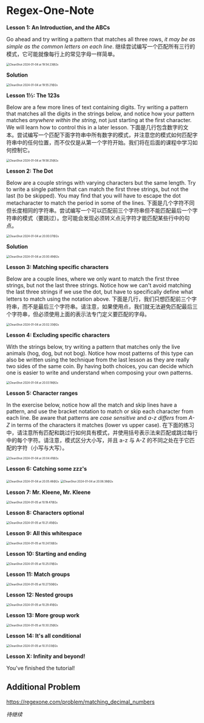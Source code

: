 # Regex-One-Note

**Lesson 1: An Introduction, and the ABCs**

Go ahead and try writing a pattern that matches all three rows, *it may be as simple as the common letters on each line*.
继续尝试编写一个匹配所有三行的模式，它可能就像每行上的常见字母一样简单。

<img src="./assets/CleanShot%202024-01-04%20at%2019.54.23@2x.png" alt="CleanShot 2024-01-04 at 19.54.23@2x" style="zoom:50%;" />

**Solution**

<img src="./assets/CleanShot%202024-01-04%20at%2019.55.21@2x.png" alt="CleanShot 2024-01-04 at 19.55.21@2x" style="zoom:50%;" />

**Lesson 1½: The 123s**

Below are a few more lines of text containing digits. Try writing a pattern that matches all the digits in the strings below, and notice how your pattern matches *anywhere within the string*, not just starting at the first character. We will learn how to control this in a later lesson.
下面是几行包含数字的文本。尝试编写一个匹配下面字符串中所有数字的模式，并注意您的模式如何匹配字符串中的任何位置，而不仅仅是从第一个字符开始。我们将在后面的课程中学习如何控制它。

<img src="./assets/CleanShot%202024-01-04%20at%2019.58.25@2x.png" alt="CleanShot 2024-01-04 at 19.58.25@2x" style="zoom:50%;" />

**Lesson 2: The Dot**

Below are a couple strings with varying characters but the same length. Try to write a single pattern that can match the first three strings, but not the last (to be skipped). You may find that you will have to escape the dot metacharacter to match the period in some of the lines.
下面是几个字符不同但长度相同的字符串。尝试编写一个可以匹配前三个字符串但不能匹配最后一个字符串的模式（要跳过）。您可能会发现必须转义点元字符才能匹配某些行中的句点。

<img src="./assets/CleanShot%202024-01-04%20at%2020.00.07@2x.png" alt="CleanShot 2024-01-04 at 20.00.07@2x" style="zoom:50%;" />

**Solution**

<img src="./assets/CleanShot%202024-01-04%20at%2020.00.49@2x.png" alt="CleanShot 2024-01-04 at 20.00.49@2x" style="zoom:50%;" />

**Lesson 3: Matching specific characters**

Below are a couple lines, where we only want to match the first three strings, but not the last three strings. Notice how we can't avoid matching the last three strings if we use the dot, but have to specifically define what letters to match using the notation above.
下面是几行，我们只想匹配前三个字符串，而不是最后三个字符串。请注意，如果使用点，我们就无法避免匹配最后三个字符串，但必须使用上面的表示法专门定义要匹配的字母。

<img src="./assets/CleanShot%202024-01-04%20at%2020.02.33@2x.png" alt="CleanShot 2024-01-04 at 20.02.33@2x" style="zoom:50%;" />

**Lesson 4: Excluding specific characters**

With the strings below, try writing a pattern that matches only the live animals (hog, dog, but not bog). Notice how most patterns of this type can also be written using the technique from the last lesson as they are really two sides of the same coin. By having both choices, you can decide which one is easier to write and understand when composing your own patterns.

<img src="./assets/CleanShot%202024-01-04%20at%2020.03.18@2x.png" alt="CleanShot 2024-01-04 at 20.03.18@2x" style="zoom:50%;" />

**Lesson 5: Character ranges**

In the exercise below, notice how all the match and skip lines have a pattern, and use the bracket notation to match or skip each character from each line. Be aware that patterns are *case sensitive* and *a-z differs* from *A-Z* in terms of the characters it matches (lower vs upper case).
在下面的练习中，请注意所有匹配和跳过行如何具有模式，并使用括号表示法来匹配或跳过每行中的每个字符。请注意，模式区分大小写，并且 a-z 与 A-Z 的不同之处在于它匹配的字符（小写与大写）。

<img src="./assets/CleanShot%202024-01-04%20at%2020.04.41@2x.png" alt="CleanShot 2024-01-04 at 20.04.41@2x" style="zoom:50%;" />

**Lesson 6: Catching some zzz's**

<img src="./assets/CleanShot%202024-01-04%20at%2020.05.46@2x.png" alt="CleanShot 2024-01-04 at 20.05.46@2x" style="zoom:50%;" />

<img src="./assets/CleanShot%202024-01-04%20at%2020.06.38@2x.png" alt="CleanShot 2024-01-04 at 20.06.38@2x" style="zoom:50%;" />

**Lesson 7: Mr. Kleene, Mr. Kleene**

<img src="./assets/CleanShot%202024-01-05%20at%2010.19.47@2x.png" alt="CleanShot 2024-01-05 at 10.19.47@2x" style="zoom:50%;" />

**Lesson 8: Characters optional**

<img src="./assets/CleanShot%202024-01-05%20at%2010.21.45@2x.png" alt="CleanShot 2024-01-05 at 10.21.45@2x" style="zoom:50%;" />

**Lesson 9: All this whitespace**

<img src="./assets/CleanShot%202024-01-05%20at%2010.24.13@2x.png" alt="CleanShot 2024-01-05 at 10.24.13@2x" style="zoom:50%;" />

**Lesson 10: Starting and ending**

<img src="./assets/CleanShot%202024-01-05%20at%2010.25.01@2x.png" alt="CleanShot 2024-01-05 at 10.25.01@2x" style="zoom:50%;" />

**Lesson 11: Match groups**

<img src="./assets/CleanShot%202024-01-05%20at%2010.27.50@2x.png" alt="CleanShot 2024-01-05 at 10.27.50@2x" style="zoom:50%;" />

**Lesson 12: Nested groups**

<img src="./assets/CleanShot%202024-01-05%20at%2010.29.41@2x.png" alt="CleanShot 2024-01-05 at 10.29.41@2x" style="zoom:50%;" />

**Lesson 13: More group work**

<img src="./assets/CleanShot%202024-01-05%20at%2010.30.25@2x.png" alt="CleanShot 2024-01-05 at 10.30.25@2x" style="zoom:50%;" />

**Lesson 14: It's all conditional**

<img src="./assets/CleanShot%202024-01-05%20at%2010.31.03@2x.png" alt="CleanShot 2024-01-05 at 10.31.03@2x" style="zoom:50%;" />

**Lesson X: Infinity and beyond!**

You've finished the tutorial!

## Additional Problem 

https://regexone.com/problem/matching_decimal_numbers

*待继续*

